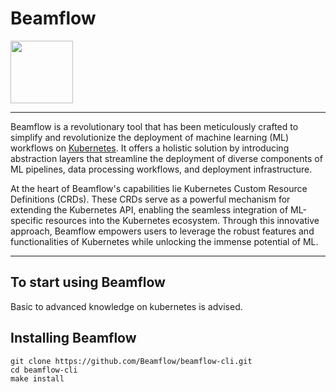 # Beamflow

<img src="https://github.com/Beamflow/beamflow-cli/blob/main/logo/logo.png" width="100">

----

Beamflow is a revolutionary tool that has been meticulously crafted to simplify and revolutionize 
the deployment of machine learning (ML) workflows on [Kubernetes](https://kubernetes.io/docs/concepts/overview/). It offers a holistic solution by 
introducing abstraction layers that streamline the deployment of diverse components 
of ML pipelines, data processing workflows, and deployment infrastructure.


At the heart of Beamflow's capabilities lie Kubernetes Custom Resource Definitions (CRDs). These CRDs 
serve as a powerful mechanism for extending the Kubernetes API, enabling the seamless integration 
of ML-specific resources into the Kubernetes ecosystem. Through this innovative approach, 
Beamflow empowers users to leverage the robust features and functionalities of 
Kubernetes while unlocking the immense potential of ML.

----

## To start using Beamflow

Basic to advanced knowledge on kubernetes is advised. 

## Installing Beamflow

```
git clone https://github.com/Beamflow/beamflow-cli.git
cd beamflow-cli
make install
```
